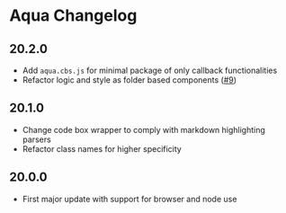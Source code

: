 # Aqua Changelog

## 20.2.0

- Add `aqua.cbs.js` for minimal package of only callback functionalities
- Refactor logic and style as folder based components ([#9](https://github.com/ignatiusmb/aqua/pull/9))

## 20.1.0

- Change code box wrapper to comply with markdown highlighting parsers
- Refactor class names for higher specificity

## 20.0.0

- First major update with support for browser and node use
